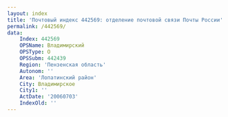 ```yaml
---
layout: index
title: 'Почтовый индекс 442569: отделение почтовой связи Почты России'
permalink: /442569/
data:
    Index: 442569
    OPSName: Владимирский
    OPSType: О
    OPSSubm: 442439
    Region: 'Пензенская область'
    Autonom: ''
    Area: 'Лопатинский район'
    City: Владимирское
    City1: ''
    ActDate: '20060703'
    IndexOld: ''
---
```

